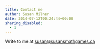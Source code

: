 ```yaml
---
title: Contact me
author: Susan Milner
date: 2014-07-12T00:24:44+00:00
sharing_disabled:
  - 1
---
```

Write to me at <susan@susansmathgames.ca>
